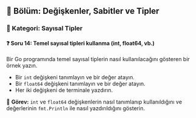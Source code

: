 ## 📘 Bölüm: Değişkenler, Sabitler ve Tipler  
### 🔹 Kategori: Sayısal Tipler  
#### ❓ Soru 14: Temel sayısal tipleri kullanma (int, float64, vb.)

Bir Go programında temel sayısal tiplerin nasıl kullanılacağını gösteren bir örnek yazın.

- Bir `int` değişkeni tanımlayın ve bir değer atayın.
- Bir `float64` değişkeni tanımlayın ve bir değer atayın.
- Her iki değişkeni de terminale yazdırın.

🔧 **Görev:** `int` ve `float64` değişkenlerin nasıl tanımlanıp kullanıldığını ve değerlerinin `fmt.Println` ile nasıl yazdırıldığını gösterin.
